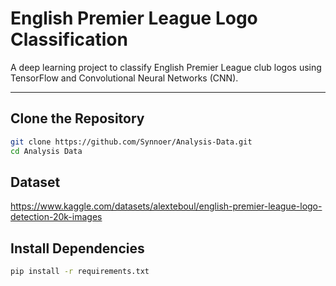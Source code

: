 # English Premier League Logo Classification

A deep learning project to classify English Premier League club logos using TensorFlow and Convolutional Neural Networks (CNN).

---

## Clone the Repository 
```sh
git clone https://github.com/Synnoer/Analysis-Data.git
cd Analysis Data
```

## Dataset
https://www.kaggle.com/datasets/alexteboul/english-premier-league-logo-detection-20k-images

## Install Dependencies
```sh
pip install -r requirements.txt
```
